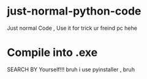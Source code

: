 # just-normal-python-code

Just normal Code , Use it for trick ur freind pc hehe

# Compile into .exe
SEARCH BY Yourself!!! bruh
i use pyinstaller , bruh
